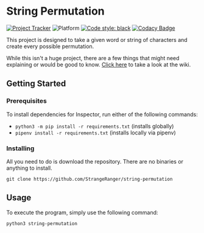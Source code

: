 # String Permutation

[![Project Tracker](https://img.shields.io/badge/repo%20status-Project%20Tracker-lightgrey)](https://randomserver.xyz/project-tracker.html#string-permutation)
![Platform](https://img.shields.io/badge/platform-macOS|Linux|Windows-lightgrey)
[![Code style: black](https://img.shields.io/badge/code%20style-black-000000.svg)](https://github.com/psf/black)
[![Codacy Badge](https://app.codacy.com/project/badge/Grade/50debbed985345b289cd6ff0d1fd0f76)](https://www.codacy.com/gh/StrangeRanger/string-permutation/dashboard?utm_source=github.com&amp;utm_medium=referral&amp;utm_content=StrangeRanger/string-permutation&amp;utm_campaign=Badge_Grade)

This project is designed to take a given word or string of characters and create every possible permutation.

While this isn't a huge project, there are a few things that might need explaining or would be good to know. [Click here](https://github.com/StrangeRanger/string-permutation/wiki) to take a look at the wiki.

## Getting Started

### Prerequisites

To install dependencies for Inspector, run either of the following commands:

- `python3 -m pip install -r requirements.txt` (installs globally)
- `pipenv install -r requirements.txt` (installs locally via pipenv)

### Installing

All you need to do is download the repository. There are no binaries or anything to install.

`git clone https://github.com/StrangeRanger/string-permutation`

## Usage

To execute the program, simply use the following command:

`python3 string-permutation`
